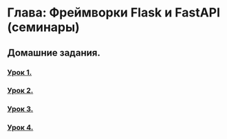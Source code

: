 # Глава: Фреймворки Flask и FastAPI (семинары)
## Домашние задания.
 
### [Урок 1.](/Lesson01_HW)
### [Урок 2.](/Lesson02/HomeWork)
### [Урок 3.](/Lesson03/HomeWork)
### [Урок 4.](/Lesson04/Homework)